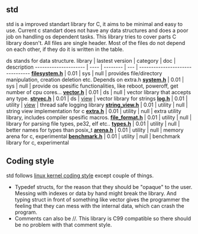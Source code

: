 ## std

std is a improved standart library for C, it aims to be minimal and easy to use.
Current c standart does not have any data structures and does a poor job on handling
os dependent tasks. This library tries to cover parts C library doesn't. All files
are single header. Most of the files do not depend on each other, if they do it is
written in the table.

ds stands for data structure.
library    | lastest version | category | doc | description
--------------------- | ---- | -------- | --- | --------------------------------
**[filesystem.h](filesystem.h)** | 0.01 | sys | null | provides file/directory manipulation, creation deletion etc. Depends on extra.h
**[system.h](system.h)** | 0.01 | sys | null | provide os spesific functionalities, like reboot, poweroff, get number of cpu cores...
**[vector.h](vector.h)** | 0.01 | ds | null | vector library that accepts any type.
**[strvec.h](strvec.h)** | 0.01 | ds | [view](https://github.com/xcatalyst/std/blob/master/docs/strvec/) | vector library for strings
**[log.h](log.h)** | 0.01 | utility | [view](https://github.com/xcatalyst/std/blob/master/docs/log/) | thread safe logging library
**[string_view.h](string_view.h)** | 0.01 | utility | null | string view implementation for c
**[extra.h](extra.h)** | 0.01 | utility | null | extra utility library, includes compiler spesific macros.
**[file_format.h](file_format.h)** | 0.01 | utility | null | library for parsing file types, pe32, elf etc..
**[types.h](types.h)** | 0.01 | utility | null | better names for types than posix_t
**[arena.h](arena.h)** | 0.01 | utility | null | memory arena for c, experimental
**[benchmark.h](benchmark.h)** | 0.01 | utility | null | benchmark library for c, experimental

## Coding style
std follows [linux kernel coding style](https://www.kernel.org/doc/html/v4.10/process/coding-style.html) except couple of things.
* Typedef structs, for the reason that they should be "opaque" to the user. Messing with indexes or data by hand might break
the library. And typing struct in front of something like vector gives the programmer the feeling that they can mess with
the internal data, which can crash the program.
* Comments can also be //. This library is C99 compatible so there should be no problem with that comment style.
